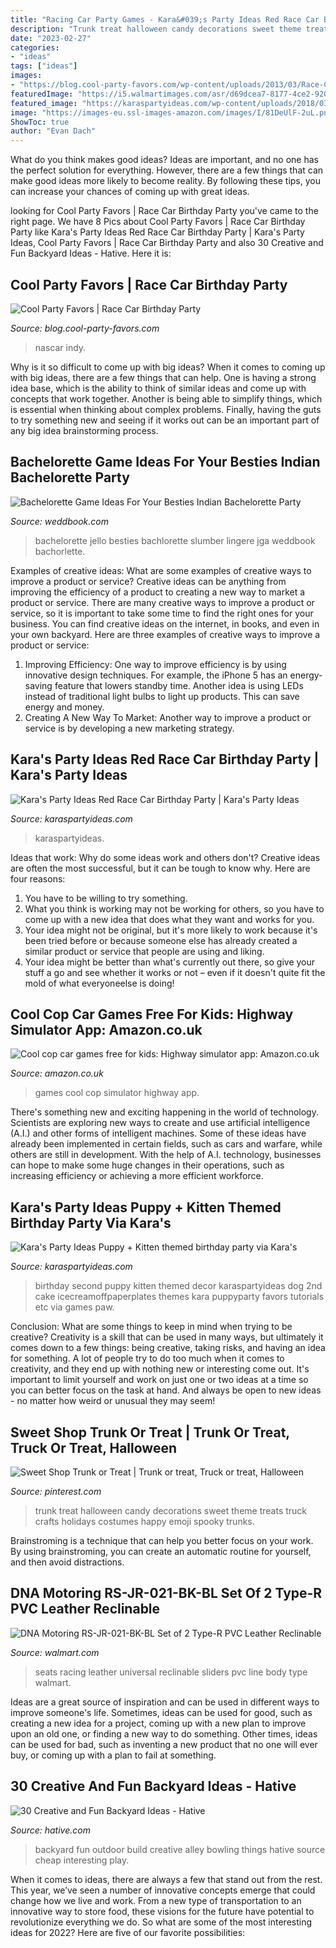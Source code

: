 ```yaml
---
title: "Racing Car Party Games - Kara&#039;s Party Ideas Red Race Car Birthday Party"
description: "Trunk treat halloween candy decorations sweet theme treats truck crafts holidays costumes happy emoji spooky trunks"
date: "2023-02-27"
categories:
- "ideas"
tags: ["ideas"]
images:
- "https://blog.cool-party-favors.com/wp-content/uploads/2013/03/Race-Car-Party-Ideas-1024x680.jpg"
featuredImage: "https://i5.walmartimages.com/asr/d69dcea7-8177-4ce2-9208-5a9f74af9c16_1.728e3d13e8ccd04f69fedec063b7fc1c.jpeg"
featured_image: "https://karaspartyideas.com/wp-content/uploads/2018/03/Red-Race-Car-Birthday-Party-via-Karas-Party-Ideas-KarasPartyIdeas.com5_-678x1024.jpg"
image: "https://images-eu.ssl-images-amazon.com/images/I/81DeUlF-2uL.png"
ShowToc: true
author: "Evan Dach"
---
```



What do you think makes good ideas?
Ideas are important, and no one has the perfect solution for everything. However, there are a few things that can make good ideas more likely to become reality. By following these tips, you can increase your chances of coming up with great ideas.

	

		
looking for Cool Party Favors | Race Car Birthday Party you've came to the right page. We have 8 Pics about Cool Party Favors | Race Car Birthday Party like Kara&#039;s Party Ideas Red Race Car Birthday Party | Kara&#039;s Party Ideas, Cool Party Favors | Race Car Birthday Party and also 30 Creative and Fun Backyard Ideas - Hative. Here it is:
		
    
## Cool Party Favors | Race Car Birthday Party

<img loading=lazy src="https://blog.cool-party-favors.com/wp-content/uploads/2013/03/Race-Car-Party-Ideas-1024x680.jpg" onerror="this.onerror=null;this.src='https://tse1.mm.bing.net/th?id=OIP.QtfjsZrUZuN_c_GWwZw2egHaE6&amp;pid=15.1';" alt="Cool Party Favors | Race Car Birthday Party">

_Source: blog.cool-party-favors.com_

>nascar indy. 

	

Why is it so difficult to come up with big ideas?
When it comes to coming up with big ideas, there are a few things that can help. One is having a strong idea base, which is the ability to think of similar ideas and come up with concepts that work together. Another is being able to simplify things, which is essential when thinking about complex problems. Finally, having the guts to try something new and seeing if it works out can be an important part of any big idea brainstorming process.

    
## Bachelorette Game Ideas For Your Besties Indian Bachelorette Party

<img loading=lazy src="http://s3.weddbook.me/t1/2/8/0/2808460/bachelorette-game-ideas-for-your-besties-indian-bachelorette-party.jpg" onerror="this.onerror=null;this.src='https://tse3.mm.bing.net/th?id=OIP.XuMbGFrZtbHuBYu9dMsvPQHaJ3&amp;pid=15.1';" alt="Bachelorette Game Ideas For Your Besties Indian Bachelorette Party">

_Source: weddbook.com_

>bachelorette jello besties bachlorette slumber lingere jga weddbook bachorlette. 

	

Examples of creative ideas: What are some examples of creative ways to improve a product or service?
Creative ideas can be anything from improving the efficiency of a product to creating a new way to market a product or service. There are many creative ways to improve a product or service, so it is important to take some time to find the right ones for your business. You can find creative ideas on the internet, in books, and even in your own backyard. Here are three examples of creative ways to improve a product or service: 
1. Improving Efficiency: One way to improve efficiency is by using innovative design techniques. For example, the iPhone 5 has an energy-saving feature that lowers standby time. Another idea is using LEDs instead of traditional light bulbs to light up products. This can save energy and money. 
2. Creating A New Way To Market: Another way to improve a product or service is by developing a new marketing strategy.

    
## Kara&#039;s Party Ideas Red Race Car Birthday Party | Kara&#039;s Party Ideas

<img loading=lazy src="https://karaspartyideas.com/wp-content/uploads/2018/03/Red-Race-Car-Birthday-Party-via-Karas-Party-Ideas-KarasPartyIdeas.com5_-678x1024.jpg" onerror="this.onerror=null;this.src='https://tse3.mm.bing.net/th?id=OIP.3AES2EubE9IOoPIIAI5ooAHaLL&amp;pid=15.1';" alt="Kara&#039;s Party Ideas Red Race Car Birthday Party | Kara&#039;s Party Ideas">

_Source: karaspartyideas.com_

>karaspartyideas. 

	

Ideas that work: Why do some ideas work and others don't?
Creative ideas are often the most successful, but it can be tough to know why. Here are four reasons:
1. You have to be willing to try something.
2. What you think is working may not be working for others, so you have to come up with a new idea that does what they want and works for you.
3. Your idea might not be original, but it's more likely to work because it's been tried before or because someone else has already created a similar product or service that people are using and liking.
4. Your idea might be better than what's currently out there, so give your stuff a go and see whether it works or not – even if it doesn't quite fit the mold of what everyoneelse is doing!

    
## Cool Cop Car Games Free For Kids: Highway Simulator App: Amazon.co.uk

<img loading=lazy src="https://images-eu.ssl-images-amazon.com/images/I/81DeUlF-2uL.png" onerror="this.onerror=null;this.src='https://tse4.mm.bing.net/th?id=OIP.W9qjMdufMl8_Xivn2P-kRwHaMW&amp;pid=15.1';" alt="Cool cop car games free for kids: Highway simulator app: Amazon.co.uk">

_Source: amazon.co.uk_

>games cool cop simulator highway app. 

	

There's something new and exciting happening in the world of technology. Scientists are exploring new ways to create and use artificial intelligence (A.I.) and other forms of intelligent machines. Some of these ideas have already been implemented in certain fields, such as cars and warfare, while others are still in development. With the help of A.I. technology, businesses can hope to make some huge changes in their operations, such as increasing efficiency or achieving a more efficient workforce.

    
## Kara&#039;s Party Ideas Puppy + Kitten Themed Birthday Party Via Kara&#039;s

<img loading=lazy src="http://karaspartyideas.com/wp-content/uploads/2014/08/puppy1.jpeg" onerror="this.onerror=null;this.src='https://tse4.mm.bing.net/th?id=OIP.A1uGyuG2HIVSCIWkd0xKLQHaLH&amp;pid=15.1';" alt="Kara&#039;s Party Ideas Puppy + Kitten themed birthday party via Kara&#039;s">

_Source: karaspartyideas.com_

>birthday second puppy kitten themed decor karaspartyideas dog 2nd cake icecreamoffpaperplates themes kara puppyparty favors tutorials etc via games paw. 

	

Conclusion: What are some things to keep in mind when trying to be creative?
Creativity is a skill that can be used in many ways, but ultimately it comes down to a few things: being creative, taking risks, and having an idea for something. A lot of people try to do too much when it comes to creativity, and they end up with nothing new or interesting come out. It's important to limit yourself and work on just one or two ideas at a time so you can better focus on the task at hand. And always be open to new ideas - no matter how weird or unusual they may seem!

    
## Sweet Shop Trunk Or Treat | Trunk Or Treat, Truck Or Treat, Halloween

<img loading=lazy src="https://i.pinimg.com/originals/63/ef/6d/63ef6dd808ca5addaa6d6bb8d5e9d485.jpg" onerror="this.onerror=null;this.src='https://tse2.mm.bing.net/th?id=OIP.QZI5wc8TOvfbbPDOzAGMiwHaJ4&amp;pid=15.1';" alt="Sweet Shop Trunk or Treat | Trunk or treat, Truck or treat, Halloween">

_Source: pinterest.com_

>trunk treat halloween candy decorations sweet theme treats truck crafts holidays costumes happy emoji spooky trunks. 

	

Brainstroming is a technique that can help you better focus on your work. By using brainstroming, you can create an automatic routine for yourself, and then avoid distractions.

    
## DNA Motoring RS-JR-021-BK-BL Set Of 2 Type-R PVC Leather Reclinable

<img loading=lazy src="https://i5.walmartimages.com/asr/d69dcea7-8177-4ce2-9208-5a9f74af9c16_1.728e3d13e8ccd04f69fedec063b7fc1c.jpeg" onerror="this.onerror=null;this.src='https://tse4.mm.bing.net/th?id=OIP.0LMHn8Xt-iuDTZ3UA5KbyQHaHa&amp;pid=15.1';" alt="DNA Motoring RS-JR-021-BK-BL Set of 2 Type-R PVC Leather Reclinable">

_Source: walmart.com_

>seats racing leather universal reclinable sliders pvc line body type walmart. 

	

Ideas are a great source of inspiration and can be used in different ways to improve someone's life. Sometimes, ideas can be used for good, such as creating a new idea for a project, coming up with a new plan to improve upon an old one, or finding a new way to do something. Other times, ideas can be used for bad, such as inventing a new product that no one will ever buy, or coming up with a plan to fail at something.

    
## 30 Creative And Fun Backyard Ideas - Hative

<img loading=lazy src="https://hative.com/wp-content/uploads/2015/03/backyard-ideas/2-build-an-outdoor-bowling-alley.jpg" onerror="this.onerror=null;this.src='https://tse4.mm.bing.net/th?id=OIP.kR8Jks7YbIb4M5tyKYHcYQHaJS&amp;pid=15.1';" alt="30 Creative and Fun Backyard Ideas - Hative">

_Source: hative.com_

>backyard fun outdoor build creative alley bowling things hative source cheap interesting play. 

	

When it comes to ideas, there are always a few that stand out from the rest. This year, we’ve seen a number of innovative concepts emerge that could change how we live and work. From a new type of transportation to an innovative way to store food, these visions for the future have potential to revolutionize everything we do. So what are some of the most interesting ideas for 2022? Here are five of our favorite possibilities:


